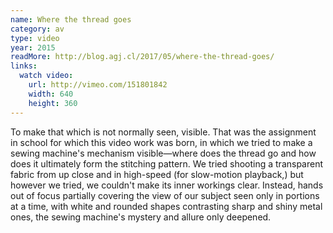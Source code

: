 ```yaml
---
name: Where the thread goes
category: av
type: video
year: 2015
readMore: http://blog.agj.cl/2017/05/where-the-thread-goes/
links:
  watch video:
    url: http://vimeo.com/151801842
    width: 640
    height: 360
---
```



To make that which is not normally seen, visible. That was the assignment in school for which this video work was born, in which we tried to make a sewing machine's mechanism visible—where does the thread go and how does it ultimately form the stitching pattern. We tried shooting a transparent fabric from up close and in high-speed (for slow-motion playback,) but however we tried, we couldn't make its inner workings clear. Instead, hands out of focus partially covering the view of our subject seen only in portions at a time, with white and rounded shapes contrasting sharp and shiny metal ones, the sewing machine's mystery and allure only deepened.
